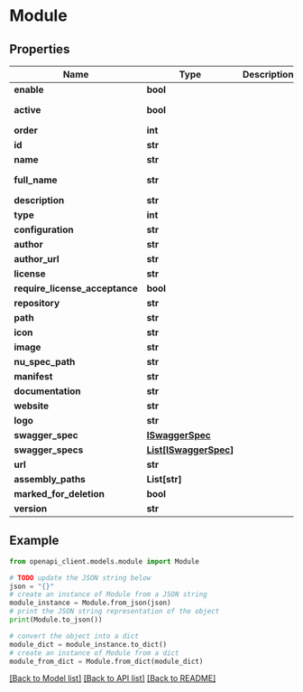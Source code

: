 # Module


## Properties

Name | Type | Description | Notes
------------ | ------------- | ------------- | -------------
**enable** | **bool** |  | [optional] 
**active** | **bool** |  | [optional] [readonly] 
**order** | **int** |  | [optional] 
**id** | **str** |  | [optional] 
**name** | **str** |  | [optional] 
**full_name** | **str** |  | [optional] [readonly] 
**description** | **str** |  | [optional] 
**type** | **int** |  | [optional] 
**configuration** | **str** |  | [optional] 
**author** | **str** |  | [optional] 
**author_url** | **str** |  | [optional] 
**license** | **str** |  | [optional] 
**require_license_acceptance** | **bool** |  | [optional] 
**repository** | **str** |  | [optional] 
**path** | **str** |  | [optional] 
**icon** | **str** |  | [optional] 
**image** | **str** |  | [optional] 
**nu_spec_path** | **str** |  | [optional] 
**manifest** | **str** |  | [optional] 
**documentation** | **str** |  | [optional] 
**website** | **str** |  | [optional] 
**logo** | **str** |  | [optional] 
**swagger_spec** | [**ISwaggerSpec**](ISwaggerSpec.md) |  | [optional] 
**swagger_specs** | [**List[ISwaggerSpec]**](ISwaggerSpec.md) |  | [optional] 
**url** | **str** |  | [optional] 
**assembly_paths** | **List[str]** |  | [optional] 
**marked_for_deletion** | **bool** |  | [optional] 
**version** | **str** |  | [optional] 

## Example

```python
from openapi_client.models.module import Module

# TODO update the JSON string below
json = "{}"
# create an instance of Module from a JSON string
module_instance = Module.from_json(json)
# print the JSON string representation of the object
print(Module.to_json())

# convert the object into a dict
module_dict = module_instance.to_dict()
# create an instance of Module from a dict
module_from_dict = Module.from_dict(module_dict)
```
[[Back to Model list]](../README.md#documentation-for-models) [[Back to API list]](../README.md#documentation-for-api-endpoints) [[Back to README]](../README.md)


